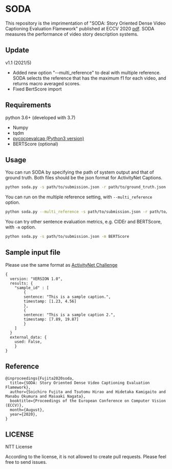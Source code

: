 # SODA
This repository is the imprimentation of "SODA: Story Oriented Dense Video Captioning Evaluation Flamework" published at ECCV 2020 [pdf](https://fujiso.github.io/publications/ECCV2020_soda.pdf).
SODA measures the performance of video story description systems.

## Update
v1.1 (2021/5)
* Added new option "--multi_reference" to deal with multiple reference.  
  SODA selects the reference that has the maximum f1 for each video, and returns macro averaged scores.  
* Fixed BertScore import

## Requirements
python 3.6+ (developed with 3.7)
* Numpy
* tqdm
* [pycocoevalcap (Python3 version)](https://github.com/salaniz/pycocoevalcap)
* BERTScore (optional)

## Usage
You can run SODA by specifying the path of system output and that of ground truth.
Both files should be the json format for ActivityNet Captions.
```bash
python soda.py -s path/to/submission.json -r path/to/ground_truth.json 
```

You can run on the multiple reference setting, with `--multi_reference` option.
```bash
python soda.py --multi_reference -s path/to/submission.json -r path/to/ground_truth1.json path/to/ground_truth2.json
```

You can try other sentence evaluation metrics, e.g. CIDEr and BERTScore, with `-m` option.
```bash
python soda.py -s path/to/submission.json -m BERTScore
```

## Sample input file
Please use the same format as [ActivityNet Challenge](http://activity-net.org/index.html)
```
{
  version: "VERSION 1.0",
  results: {
    "sample_id" : [
        {
        sentence: "This is a sample caption.",
        timestamp: [1.23, 4.56]
        },
        {
        sentence: "This is a sample caption 2.",
        timestamp: [7.89, 19.87]
        }
    ]
  }
  external_data: {
    used: False,
    }
}
```

## Reference
```
@inproceedings{Fujita2020soda,
  title={SODA: Story Oriented Dense Video Captioning Evaluation Flamework},
  author={Soichiro Fujita and Tsutomu Hirao and Hidetaka Kamigaito and Manabu Okumura and Masaaki Nagata},
  booktitle={Proceedings of the European Conference on Computer Vision (ECCV)},
  month={August},
  year={2020},
}
```

## LICENSE
NTT License

According to the license, it is not allowed to create pull requests.
Please feel free to send issues.
